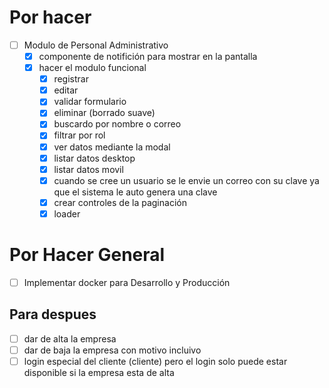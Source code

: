 <!-- modulo de personal -->
# Por hacer
- [ ] Modulo de Personal Administrativo
  - [X] componente de notifición para mostrar en la pantalla
  - [X] hacer el modulo funcional
    - [X] registrar
    - [X] editar
    - [X] validar formulario
    - [X] eliminar (borrado suave)
    - [X] buscardo por nombre o correo
    - [X] filtrar por rol
    - [X] ver datos mediante la modal
    - [X] listar datos desktop
    - [X] listar datos movil
    - [X] cuando se cree un usuario se le envie un correo con su clave ya que el sistema le auto genera una clave
    - [X] crear controles de la paginación
    - [X] loader

# Por Hacer General
- [ ] Implementar docker para Desarrollo y Producción

<!-- despues -->
## Para despues
- [ ] dar de alta la empresa
- [ ] dar de baja la empresa con motivo incluivo
- [ ] login especial del cliente (cliente) pero el login solo puede estar disponible si la empresa esta de alta
